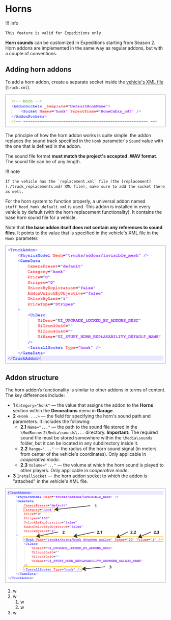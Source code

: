 # Horns

!!! info

    This feature is valid for Expeditions only.

**Horn sounds** can be customized in Expeditions starting from Season 2. Horn addons are implemented in the same way as regular addons, but with a couple of conventions.

## Adding horn addons

To add a horn addon, create a separate socket inside the [vehicle's XML file](./../additional_info_on_trucks/viewing_trucks/opening_xml_files_of_truck.md) (`truck.xml`).

![Horn socket](./media/horn_socket_1.png)

The principle of how the horn addon works is quite simple: the addon replaces the sound track specified in the `Honk` parameter's `Sound` value with the one that is defined in the addon.

The sound file format **must match the project's accepted .WAV format**. The sound file can be of any length.

!!! note

    If the vehicle has the `replacement.xml` file (the [replacement](./truck_replacements.md) XML file), make sure to add the socket there as well.

For the horn system to function properly, a universal addon named `stuff_hood_honk_default.xml` is used. This addon is installed in every vehicle by default (with the horn replacement functionality). It contains the base horn sound file for a vehicle.

Note that **the base addon itself does not contain any references to sound files**. It points to the value that is specified in the vehicle's XML file in the `Honk` parameter.

![Horn base addon](./media/horn_base_addon_1.png)

## Addon structure

The horn addon’s functionality is similar to other addons in terms of content. The key differences include:

- **1** `Category="honk"` — the value that assigns the addon to the **Horns** section within the **Decorations** menu in **Garage**.
- **2** `<Honk ...>` — the field for specifying the horn's sound path and parameters. It includes the following:
    - **2.1** `Name="..."` — the path to the sound file stored in the `\MudRunner2\Media\sounds\...` directory. **Important:** The required sound file must be stored somewhere within the `\Media\sounds` folder, but it can be located in any subdirectory inside it.
    - **2.2** `Range="..."` — the radius of the horn sound signal (in meters from center of the vehicle's coordinates). Only applicable in *cooperative mode*.
    - **2.3** `Volume="..."` — the volume at which the horn sound is played to other players. Only applicable in *cooperative mode*.
- **3** `InstallSocket` — the horn addon socket to which the addon is "attached" in the vehicle's XML file.

![Horn base addon](./media/honk_addon_structure_1.png)

1. w
2. w
      1. w
      2. w
3. w